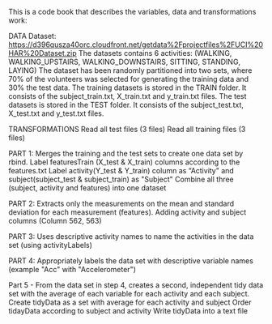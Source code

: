 This is a code book that describes the variables, data and transformations work:

DATA
Dataset: https://d396qusza40orc.cloudfront.net/getdata%2Fprojectfiles%2FUCI%20HAR%20Dataset.zip
The datasets contains 6 activities: (WALKING, WALKING_UPSTAIRS, WALKING_DOWNSTAIRS, SITTING, STANDING, LAYING)
The dataset has been randomly partitioned into two sets, where 70% of the volunteers was selected for generating the training data and 30% the test data. The training datasets is stored in the TRAIN folder. It consists of the subject_train.txt, X_train.txt and y_train.txt files.  The test datasets is stored in the TEST folder. It consists of the subject_test.txt, X_test.txt and y_test.txt files.


TRANSFORMATIONS
Read all test files (3 files)
Read all training files (3 files)

PART 1: Merges the training and the test sets to create one data set by rbind.
Label featuresTrain (X_test & X_train) columns according to the features.txt
Label activity(Y_test & Y_train) column as “Activity" and subject(subject_test & subject_train) as "Subject"
Combine all three (subject, activity and features) into one dataset

PART 2:  Extracts only the measurements on the mean and standard deviation for each measurement (features).
Adding activity and subject columns (Column 562, 563)

PART 3: Uses descriptive activity names to name the activities in the data set (using activityLabels)

PART 4:  Appropriately labels the data set with descriptive variable names (example "Acc" with "Accelerometer")

Part 5 - From the data set in step 4, creates a second, independent tidy data set with the average of each variable for each activity and each subject.
Create tidyData as a set with average for each activity and subject
Order tidayData according to subject and activity
Write tidyData into a text file


